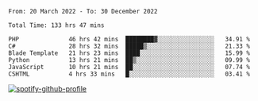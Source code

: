 <!--START_SECTION:waka-->

```text
From: 20 March 2022 - To: 30 December 2022

Total Time: 133 hrs 47 mins

PHP              46 hrs 42 mins  ████████▓░░░░░░░░░░░░░░░░   34.91 %
C#               28 hrs 32 mins  █████▒░░░░░░░░░░░░░░░░░░░   21.33 %
Blade Template   21 hrs 23 mins  ████░░░░░░░░░░░░░░░░░░░░░   15.99 %
Python           13 hrs 21 mins  ██▒░░░░░░░░░░░░░░░░░░░░░░   09.99 %
JavaScript       10 hrs 21 mins  ██░░░░░░░░░░░░░░░░░░░░░░░   07.74 %
CSHTML           4 hrs 33 mins   █░░░░░░░░░░░░░░░░░░░░░░░░   03.41 %
```

<!--END_SECTION:waka-->
[![spotify-github-profile](https://spotify-github-profile.vercel.app/api/view?uid=c00zprrvy9xiloa9qnco3hmng&cover_image=true&theme=novatorem&show_offline=false&background_color=121212&bar_color=53b14f&bar_color_cover=false)](https://spotify-github-profile.vercel.app/api/view?uid=c00zprrvy9xiloa9qnco3hmng&redirect=true)
